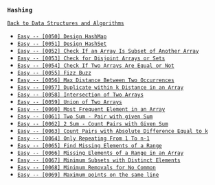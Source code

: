 ### `Hashing`

[`Back to Data Structures and Algorithms`](../readme.md)

* [`Easy -- [0050] Design HashMap`]()
* [`Easy -- [0051] Design HashSet`]()
* [`Easy -- [0052] Check If an Array Is Subset of Another Array`]()
* [`Easy -- [0053] Check for Disjoint Arrays or Sets`]()
* [`Easy -- [0054] Check If Two Arrays Are Equal or Not`]()
* [`Easy -- [0055] Fizz Buzz`]()
* [`Easy -- [0056] Max Distance Between Two Occurrences`]()
* [`Easy -- [0057] Duplicate within k Distance in an Array`]()
* [`Easy -- [0058] Intersection of Two Arrays`]()
* [`Easy -- [0059] Union of Two Arrays`]()
* [`Easy -- [0060] Most Frequent Element in an Array`]()
* [`Easy -- [0061] Two Sum - Pair with given Sum`]()
* [`Easy -- [0062] 2 Sum - Count Pairs with Given Sum`]()
* [`Easy -- [0063] Count Pairs with Absolute Difference Equal to k`]()
* [`Easy -- [0064] Only Repeating From 1 To n-1`]()
* [`Easy -- [0065] Find Missing Elements of a Range`]()
* [`Easy -- [0066] Missing Elements of a Range in an Array`]()
* [`Easy -- [0067] Minimum Subsets with Distinct Elements`]()
* [`Easy -- [0068] Minimum Removals for No Common`]()
* [`Easy -- [0069] Maximum points on the same line`]()
